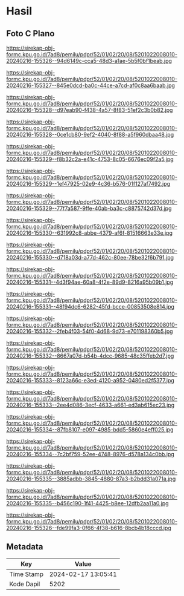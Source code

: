 # Hasil

## Foto C Plano

https://sirekap-obj-formc.kpu.go.id/7ad8/pemilu/pdpr/52/01/02/20/08/5201022008010-20240216-155326--94d6149c-cca5-48d3-a1ae-5b5f0bf1beab.jpg

https://sirekap-obj-formc.kpu.go.id/7ad8/pemilu/pdpr/52/01/02/20/08/5201022008010-20240216-155327--845e0dcd-ba0c-44ce-a7cd-af0c8aa6baab.jpg

https://sirekap-obj-formc.kpu.go.id/7ad8/pemilu/pdpr/52/01/02/20/08/5201022008010-20240216-155328--d97eab90-f438-4a57-8f83-51ef2c3b0b82.jpg

https://sirekap-obj-formc.kpu.go.id/7ad8/pemilu/pdpr/52/01/02/20/08/5201022008010-20240216-155328--0ce1cb80-9ef2-4040-8f88-a5f960dbaa48.jpg

https://sirekap-obj-formc.kpu.go.id/7ad8/pemilu/pdpr/52/01/02/20/08/5201022008010-20240216-155329--f8b32c2a-e41c-4753-8c05-6676ec09f2a5.jpg

https://sirekap-obj-formc.kpu.go.id/7ad8/pemilu/pdpr/52/01/02/20/08/5201022008010-20240216-155329--1ef47925-02e9-4c36-b576-01f127af7492.jpg

https://sirekap-obj-formc.kpu.go.id/7ad8/pemilu/pdpr/52/01/02/20/08/5201022008010-20240216-155329--77f7a587-9ffe-40ab-ba3c-c8875742d37d.jpg

https://sirekap-obj-formc.kpu.go.id/7ad8/pemilu/pdpr/52/01/02/20/08/5201022008010-20240216-155330--631992c8-abbe-4379-af6f-81516663e33e.jpg

https://sirekap-obj-formc.kpu.go.id/7ad8/pemilu/pdpr/52/01/02/20/08/5201022008010-20240216-155330--d718a03d-a77d-462c-80ee-78be32f6b791.jpg

https://sirekap-obj-formc.kpu.go.id/7ad8/pemilu/pdpr/52/01/02/20/08/5201022008010-20240216-155331--4d3f94ae-60a8-4f2e-89d9-8216a95b09b1.jpg

https://sirekap-obj-formc.kpu.go.id/7ad8/pemilu/pdpr/52/01/02/20/08/5201022008010-20240216-155331--48f94dc6-6282-45fd-bcce-00853508e814.jpg

https://sirekap-obj-formc.kpu.go.id/7ad8/pemilu/pdpr/52/01/02/20/08/5201022008010-20240216-155332--2feb4f03-54f0-4d68-9d73-e701198360b5.jpg

https://sirekap-obj-formc.kpu.go.id/7ad8/pemilu/pdpr/52/01/02/20/08/5201022008010-20240216-155332--8667a07d-b54b-4dcc-9685-48c35ffeb2d7.jpg

https://sirekap-obj-formc.kpu.go.id/7ad8/pemilu/pdpr/52/01/02/20/08/5201022008010-20240216-155333--8123a66c-e3ed-4120-a952-0480ed2f5377.jpg

https://sirekap-obj-formc.kpu.go.id/7ad8/pemilu/pdpr/52/01/02/20/08/5201022008010-20240216-155333--2ee4d086-3ecf-4633-a661-ed3ab615ec23.jpg

https://sirekap-obj-formc.kpu.go.id/7ad8/pemilu/pdpr/52/01/02/20/08/5201022008010-20240216-155334--87fb8107-e097-4985-bdd5-5860e4eff025.jpg

https://sirekap-obj-formc.kpu.go.id/7ad8/pemilu/pdpr/52/01/02/20/08/5201022008010-20240216-155334--7c2bf759-52ee-4748-8976-d578a134c0bb.jpg

https://sirekap-obj-formc.kpu.go.id/7ad8/pemilu/pdpr/52/01/02/20/08/5201022008010-20240216-155335--3885adbb-3845-4880-87a3-b2bdd31a071a.jpg

https://sirekap-obj-formc.kpu.go.id/7ad8/pemilu/pdpr/52/01/02/20/08/5201022008010-20240216-155335--b456c190-1f41-4425-b8ee-12dfb2aa11a0.jpg

https://sirekap-obj-formc.kpu.go.id/7ad8/pemilu/pdpr/52/01/02/20/08/5201022008010-20240216-155326--fde99fa3-0f66-4f38-b616-8bcb4b18cccd.jpg


## Metadata

| Key        | Value               |
| ---------- | ------------------- |
| Time Stamp | 2024-02-17 13:05:41 |
| Kode Dapil | 5202                |



